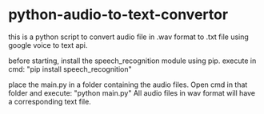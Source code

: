 # python-audio-to-text-convertor
this is a python script to convert audio file in .wav format to .txt file using google voice to text api.

before starting, install the speech_recognition module using pip.
execute in cmd:
"pip install speech_recognition"

place the main.py in a folder containing the audio files.
Open cmd in that folder and execute:
"python main.py"
All audio files in wav format will have a corresponding text file.
